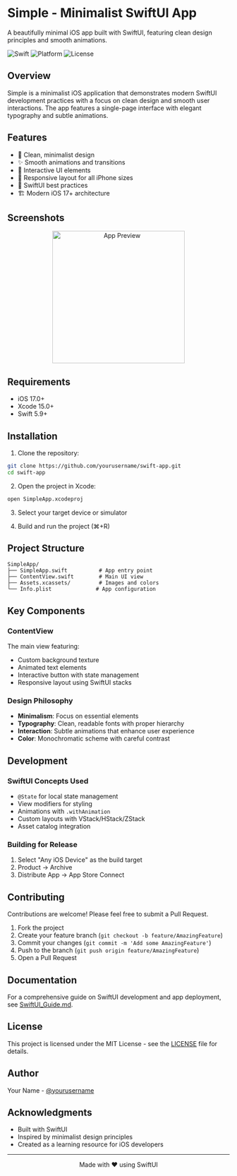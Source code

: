 # Simple - Minimalist SwiftUI App

A beautifully minimal iOS app built with SwiftUI, featuring clean design principles and smooth animations.

![Swift](https://img.shields.io/badge/Swift-5.9-orange.svg)
![Platform](https://img.shields.io/badge/Platform-iOS%2017.0%2B-blue.svg)
![License](https://img.shields.io/badge/License-MIT-green.svg)

## Overview

Simple is a minimalist iOS application that demonstrates modern SwiftUI development practices with a focus on clean design and smooth user interactions. The app features a single-page interface with elegant typography and subtle animations.

## Features

- 🎨 Clean, minimalist design
- ✨ Smooth animations and transitions
- 🌟 Interactive UI elements
- 📱 Responsive layout for all iPhone sizes
- 🎯 SwiftUI best practices
- 🏗️ Modern iOS 17+ architecture

## Screenshots

<p align="center">
  <img src="screenshots/app_preview.png" width="300" alt="App Preview">
</p>

## Requirements

- iOS 17.0+
- Xcode 15.0+
- Swift 5.9+

## Installation

1. Clone the repository:
```bash
git clone https://github.com/yourusername/swift-app.git
cd swift-app
```

2. Open the project in Xcode:
```bash
open SimpleApp.xcodeproj
```

3. Select your target device or simulator

4. Build and run the project (⌘+R)

## Project Structure

```
SimpleApp/
├── SimpleApp.swift          # App entry point
├── ContentView.swift        # Main UI view
├── Assets.xcassets/         # Images and colors
└── Info.plist              # App configuration
```

## Key Components

### ContentView
The main view featuring:
- Custom background texture
- Animated text elements
- Interactive button with state management
- Responsive layout using SwiftUI stacks

### Design Philosophy
- **Minimalism**: Focus on essential elements
- **Typography**: Clean, readable fonts with proper hierarchy
- **Interaction**: Subtle animations that enhance user experience
- **Color**: Monochromatic scheme with careful contrast

## Development

### SwiftUI Concepts Used
- `@State` for local state management
- View modifiers for styling
- Animations with `.withAnimation`
- Custom layouts with VStack/HStack/ZStack
- Asset catalog integration

### Building for Release

1. Select "Any iOS Device" as the build target
2. Product → Archive
3. Distribute App → App Store Connect

## Contributing

Contributions are welcome! Please feel free to submit a Pull Request.

1. Fork the project
2. Create your feature branch (`git checkout -b feature/AmazingFeature`)
3. Commit your changes (`git commit -m 'Add some AmazingFeature'`)
4. Push to the branch (`git push origin feature/AmazingFeature`)
5. Open a Pull Request

## Documentation

For a comprehensive guide on SwiftUI development and app deployment, see [SwiftUI_Guide.md](SwiftUI_Guide.md).

## License

This project is licensed under the MIT License - see the [LICENSE](LICENSE) file for details.

## Author

Your Name - [@yourusername](https://github.com/yourusername)

## Acknowledgments

- Built with SwiftUI
- Inspired by minimalist design principles
- Created as a learning resource for iOS developers

---

<p align="center">
  Made with ❤️ using SwiftUI
</p>